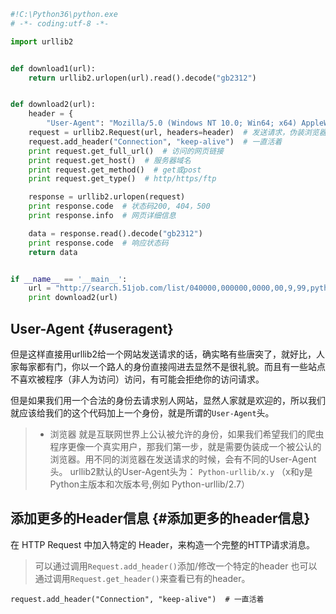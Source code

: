 ```py
#!C:\Python36\python.exe
# -*- coding:utf-8 -*-

import urllib2


def download1(url):
    return urllib2.urlopen(url).read().decode("gb2312")


def download2(url):
    header = {
        "User-Agent": "Mozilla/5.0 (Windows NT 10.0; Win64; x64) AppleWebKit/537.36 (KHTML, like Gecko) Chrome/61.0.3163.79 Safari/537.36"}
    request = urllib2.Request(url, headers=header)  # 发送请求，伪装浏览器访问
    request.add_header("Connection", "keep-alive")  # 一直活着
    print request.get_full_url()  # 访问的网页链接
    print request.get_host()  # 服务器域名
    print request.get_method()  # get或post
    print request.get_type()  # http/https/ftp

    response = urllib2.urlopen(request)
    print response.code  # 状态码200, 404，500
    print response.info  # 网页详细信息

    data = response.read().decode("gb2312")
    print response.code  # 响应状态码
    return data


if __name__ == '__main__':
    url = "http://search.51job.com/list/040000,000000,0000,00,9,99,python,2,1.html?lang=c&stype=&postchannel=0000&workyear=99&cotype=99&degreefrom=99&jobterm=99&companysize=99&providesalary=99&lonlat=0%2C0&radius=-1&ord_field=0&confirmdate=9&fromType=&dibiaoid=0&address=&line=&specialarea=00&from=&welfare="
    print download2(url)
```

## User-Agent {#useragent}

但是这样直接用urllib2给一个网站发送请求的话，确实略有些唐突了，就好比，人家每家都有门，你以一个路人的身份直接闯进去显然不是很礼貌。而且有一些站点不喜欢被程序（非人为访问）访问，有可能会拒绝你的访问请求。

但是如果我们用一个合法的身份去请求别人网站，显然人家就是欢迎的，所以我们就应该给我们的这个代码加上一个身份，就是所谓的`User-Agent`头。

> * 浏览器 就是互联网世界上公认被允许的身份，如果我们希望我们的爬虫程序更像一个真实用户，那我们第一步，就是需要伪装成一个被公认的浏览器。用不同的浏览器在发送请求的时候，会有不同的User-Agent头。 urllib2默认的User-Agent头为：
>   `Python-urllib/x.y`
>   （x和y是Python主版本和次版本号,例如 Python-urllib/2.7）

## 添加更多的Header信息 {#添加更多的header信息}

在 HTTP Request 中加入特定的 Header，来构造一个完整的HTTP请求消息。

> 可以通过调用`Request.add_header()`添加/修改一个特定的header 也可以通过调用`Request.get_header()`来查看已有的header。

```
request.add_header("Connection", "keep-alive")  # 一直活着
```



